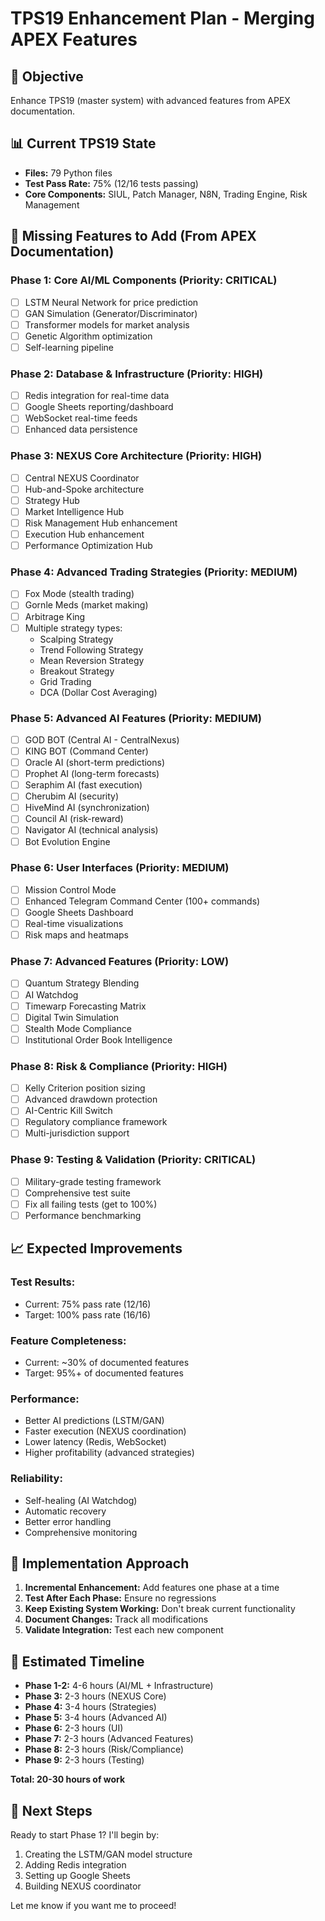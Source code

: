 # TPS19 Enhancement Plan - Merging APEX Features

## 🎯 **Objective**
Enhance TPS19 (master system) with advanced features from APEX documentation.

## 📊 **Current TPS19 State**
- **Files:** 79 Python files
- **Test Pass Rate:** 75% (12/16 tests passing)
- **Core Components:** SIUL, Patch Manager, N8N, Trading Engine, Risk Management

## 🚀 **Missing Features to Add (From APEX Documentation)**

### **Phase 1: Core AI/ML Components (Priority: CRITICAL)**
- [ ] LSTM Neural Network for price prediction
- [ ] GAN Simulation (Generator/Discriminator)
- [ ] Transformer models for market analysis
- [ ] Genetic Algorithm optimization
- [ ] Self-learning pipeline

### **Phase 2: Database & Infrastructure (Priority: HIGH)**
- [ ] Redis integration for real-time data
- [ ] Google Sheets reporting/dashboard
- [ ] WebSocket real-time feeds
- [ ] Enhanced data persistence

### **Phase 3: NEXUS Core Architecture (Priority: HIGH)**
- [ ] Central NEXUS Coordinator
- [ ] Hub-and-Spoke architecture
- [ ] Strategy Hub
- [ ] Market Intelligence Hub
- [ ] Risk Management Hub enhancement
- [ ] Execution Hub enhancement
- [ ] Performance Optimization Hub

### **Phase 4: Advanced Trading Strategies (Priority: MEDIUM)**
- [ ] Fox Mode (stealth trading)
- [ ] Gornle Meds (market making)
- [ ] Arbitrage King
- [ ] Multiple strategy types:
  - Scalping Strategy
  - Trend Following Strategy
  - Mean Reversion Strategy
  - Breakout Strategy
  - Grid Trading
  - DCA (Dollar Cost Averaging)

### **Phase 5: Advanced AI Features (Priority: MEDIUM)**
- [ ] GOD BOT (Central AI - CentralNexus)
- [ ] KING BOT (Command Center)
- [ ] Oracle AI (short-term predictions)
- [ ] Prophet AI (long-term forecasts)
- [ ] Seraphim AI (fast execution)
- [ ] Cherubim AI (security)
- [ ] HiveMind AI (synchronization)
- [ ] Council AI (risk-reward)
- [ ] Navigator AI (technical analysis)
- [ ] Bot Evolution Engine

### **Phase 6: User Interfaces (Priority: MEDIUM)**
- [ ] Mission Control Mode
- [ ] Enhanced Telegram Command Center (100+ commands)
- [ ] Google Sheets Dashboard
- [ ] Real-time visualizations
- [ ] Risk maps and heatmaps

### **Phase 7: Advanced Features (Priority: LOW)**
- [ ] Quantum Strategy Blending
- [ ] AI Watchdog
- [ ] Timewarp Forecasting Matrix
- [ ] Digital Twin Simulation
- [ ] Stealth Mode Compliance
- [ ] Institutional Order Book Intelligence

### **Phase 8: Risk & Compliance (Priority: HIGH)**
- [ ] Kelly Criterion position sizing
- [ ] Advanced drawdown protection
- [ ] AI-Centric Kill Switch
- [ ] Regulatory compliance framework
- [ ] Multi-jurisdiction support

### **Phase 9: Testing & Validation (Priority: CRITICAL)**
- [ ] Military-grade testing framework
- [ ] Comprehensive test suite
- [ ] Fix all failing tests (get to 100%)
- [ ] Performance benchmarking

## 📈 **Expected Improvements**

### **Test Results:**
- Current: 75% pass rate (12/16)
- Target: 100% pass rate (16/16)

### **Feature Completeness:**
- Current: ~30% of documented features
- Target: 95%+ of documented features

### **Performance:**
- Better AI predictions (LSTM/GAN)
- Faster execution (NEXUS coordination)
- Lower latency (Redis, WebSocket)
- Higher profitability (advanced strategies)

### **Reliability:**
- Self-healing (AI Watchdog)
- Automatic recovery
- Better error handling
- Comprehensive monitoring

## 🔧 **Implementation Approach**

1. **Incremental Enhancement:** Add features one phase at a time
2. **Test After Each Phase:** Ensure no regressions
3. **Keep Existing System Working:** Don't break current functionality
4. **Document Changes:** Track all modifications
5. **Validate Integration:** Test each new component

## 📅 **Estimated Timeline**

- **Phase 1-2:** 4-6 hours (AI/ML + Infrastructure)
- **Phase 3:** 2-3 hours (NEXUS Core)
- **Phase 4:** 3-4 hours (Strategies)
- **Phase 5:** 3-4 hours (Advanced AI)
- **Phase 6:** 2-3 hours (UI)
- **Phase 7:** 2-3 hours (Advanced Features)
- **Phase 8:** 2-3 hours (Risk/Compliance)
- **Phase 9:** 2-3 hours (Testing)

**Total: 20-30 hours of work**

## 🎯 **Next Steps**

Ready to start Phase 1? I'll begin by:
1. Creating the LSTM/GAN model structure
2. Adding Redis integration
3. Setting up Google Sheets
4. Building NEXUS coordinator

Let me know if you want me to proceed!
